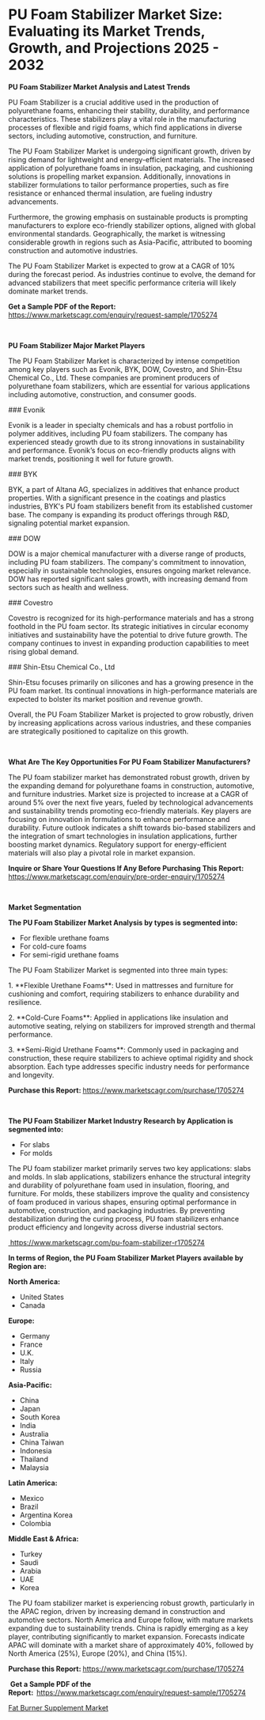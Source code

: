 <p><h1>PU Foam Stabilizer Market Size: Evaluating its Market Trends, Growth, and Projections 2025 - 2032</h1></p><p><strong>PU Foam Stabilizer Market Analysis and Latest Trends</strong></p>
<p><p>PU Foam Stabilizer is a crucial additive used in the production of polyurethane foams, enhancing their stability, durability, and performance characteristics. These stabilizers play a vital role in the manufacturing processes of flexible and rigid foams, which find applications in diverse sectors, including automotive, construction, and furniture.</p><p>The PU Foam Stabilizer Market is undergoing significant growth, driven by rising demand for lightweight and energy-efficient materials. The increased application of polyurethane foams in insulation, packaging, and cushioning solutions is propelling market expansion. Additionally, innovations in stabilizer formulations to tailor performance properties, such as fire resistance or enhanced thermal insulation, are fueling industry advancements.</p><p>Furthermore, the growing emphasis on sustainable products is prompting manufacturers to explore eco-friendly stabilizer options, aligned with global environmental standards. Geographically, the market is witnessing considerable growth in regions such as Asia-Pacific, attributed to booming construction and automotive industries.</p><p>The PU Foam Stabilizer Market is expected to grow at a CAGR of 10% during the forecast period. As industries continue to evolve, the demand for advanced stabilizers that meet specific performance criteria will likely dominate market trends.</p></p>
<p><strong>Get a Sample PDF of the Report:&nbsp;</strong> <a href="https://www.marketscagr.com/enquiry/request-sample/1705274?utm_campaign=2800&utm_medium=2&utm_source=Github&utm_content=ia&utm_term=27032025&utm_id=pu-foam-stabilizer">https://www.marketscagr.com/enquiry/request-sample/1705274</a></p>
<p>&nbsp;</p>
<p><strong>PU Foam Stabilizer Major Market Players</strong></p>
<p><p>The PU Foam Stabilizer Market is characterized by intense competition among key players such as Evonik, BYK, DOW, Covestro, and Shin-Etsu Chemical Co., Ltd. These companies are prominent producers of polyurethane foam stabilizers, which are essential for various applications including automotive, construction, and consumer goods.</p><p>### Evonik</p><p>Evonik is a leader in specialty chemicals and has a robust portfolio in polymer additives, including PU foam stabilizers. The company has experienced steady growth due to its strong innovations in sustainability and performance. Evonik’s focus on eco-friendly products aligns with market trends, positioning it well for future growth.</p><p>### BYK</p><p>BYK, a part of Altana AG, specializes in additives that enhance product properties. With a significant presence in the coatings and plastics industries, BYK's PU foam stabilizers benefit from its established customer base. The company is expanding its product offerings through R&D, signaling potential market expansion.</p><p>### DOW</p><p>DOW is a major chemical manufacturer with a diverse range of products, including PU foam stabilizers. The company's commitment to innovation, especially in sustainable technologies, ensures ongoing market relevance. DOW has reported significant sales growth, with increasing demand from sectors such as health and wellness.</p><p>### Covestro</p><p>Covestro is recognized for its high-performance materials and has a strong foothold in the PU foam sector. Its strategic initiatives in circular economy initiatives and sustainability have the potential to drive future growth. The company continues to invest in expanding production capabilities to meet rising global demand.</p><p>### Shin-Etsu Chemical Co., Ltd</p><p>Shin-Etsu focuses primarily on silicones and has a growing presence in the PU foam market. Its continual innovations in high-performance materials are expected to bolster its market position and revenue growth.</p><p>Overall, the PU Foam Stabilizer Market is projected to grow robustly, driven by increasing applications across various industries, and these companies are strategically positioned to capitalize on this growth.</p></p>
<p>&nbsp;</p>
<p><strong>What Are The Key Opportunities For PU Foam Stabilizer Manufacturers?</strong></p>
<p><p>The PU foam stabilizer market has demonstrated robust growth, driven by the expanding demand for polyurethane foams in construction, automotive, and furniture industries. Market size is projected to increase at a CAGR of around 5% over the next five years, fueled by technological advancements and sustainability trends promoting eco-friendly materials. Key players are focusing on innovation in formulations to enhance performance and durability. Future outlook indicates a shift towards bio-based stabilizers and the integration of smart technologies in insulation applications, further boosting market dynamics. Regulatory support for energy-efficient materials will also play a pivotal role in market expansion.</p></p>
<p><strong>Inquire or Share Your Questions If Any Before Purchasing This Report:</strong> <a href="https://www.marketscagr.com/enquiry/pre-order-enquiry/1705274?utm_campaign=2800&utm_medium=2&utm_source=Github&utm_content=ia&utm_term=27032025&utm_id=pu-foam-stabilizer">https://www.marketscagr.com/enquiry/pre-order-enquiry/1705274</a></p>
<p>&nbsp;</p>
<p><strong>Market Segmentation</strong></p>
<p><strong>The PU Foam Stabilizer Market Analysis by types is segmented into:</strong></p>
<p><ul><li>For flexible urethane foams</li><li>For cold-cure foams</li><li>For semi-rigid urethane foams</li></ul></p>
<p><p>The PU Foam Stabilizer Market is segmented into three main types: </p><p>1. **Flexible Urethane Foams**: Used in mattresses and furniture for cushioning and comfort, requiring stabilizers to enhance durability and resilience. </p><p>2. **Cold-Cure Foams**: Applied in applications like insulation and automotive seating, relying on stabilizers for improved strength and thermal performance. </p><p>3. **Semi-Rigid Urethane Foams**: Commonly used in packaging and construction, these require stabilizers to achieve optimal rigidity and shock absorption. Each type addresses specific industry needs for performance and longevity.</p></p>
<p><strong>Purchase this Report:&nbsp;</strong><a href="https://www.marketscagr.com/purchase/1705274?utm_campaign=2800&utm_medium=2&utm_source=Github&utm_content=ia&utm_term=27032025&utm_id=pu-foam-stabilizer">https://www.marketscagr.com/purchase/1705274</a></p>
<p>&nbsp;</p>
<p><strong>The PU Foam Stabilizer Market Industry Research by Application is segmented into:</strong></p>
<p><ul><li>For slabs</li><li>For molds</li></ul></p>
<p><p>The PU foam stabilizer market primarily serves two key applications: slabs and molds. In slab applications, stabilizers enhance the structural integrity and durability of polyurethane foam used in insulation, flooring, and furniture. For molds, these stabilizers improve the quality and consistency of foam produced in various shapes, ensuring optimal performance in automotive, construction, and packaging industries. By preventing destabilization during the curing process, PU foam stabilizers enhance product efficiency and longevity across diverse industrial sectors.</p></p>
<p><a href="https://www.marketscagr.com/pu-foam-stabilizer-r1705274?utm_campaign=2800&utm_medium=2&utm_source=Github&utm_content=ia&utm_term=27032025&utm_id=pu-foam-stabilizer">&nbsp;https://www.marketscagr.com/pu-foam-stabilizer-r1705274</a></p>
<p><strong>In terms of Region, the PU Foam Stabilizer Market Players available by Region are:</strong></p>
<p>
    <p> <strong> North America: </strong>
        <ul>
            <li>United States</li>
            <li>Canada</li>
        </ul>
        </p> 
    <p> <strong> Europe: </strong>
        <ul>
            <li>Germany</li>
            <li>France</li>
            <li>U.K.</li>
            <li>Italy</li>
            <li>Russia</li>
        </ul>
        </p> 
    <p> <strong> Asia-Pacific: </strong>
        <ul>
            <li>China</li>
            <li>Japan</li>
            <li>South Korea</li>
            <li>India</li>
            <li>Australia</li>
            <li>China Taiwan</li>
            <li>Indonesia</li>
            <li>Thailand</li>
            <li>Malaysia</li>
        </ul>
        </p> 
    <p> <strong> Latin America: </strong>
        <ul>
            <li>Mexico</li>
            <li>Brazil</li>
            <li>Argentina Korea</li>
            <li>Colombia</li>
        </ul>
        </p> 
    <p> <strong> Middle East & Africa: </strong>
        <ul>
            <li>Turkey</li>
            <li>Saudi</li>
            <li>Arabia</li>
            <li>UAE</li>
            <li>Korea</li>
        </ul>
    </p>
    </p>
<p><p>The PU foam stabilizer market is experiencing robust growth, particularly in the APAC region, driven by increasing demand in construction and automotive sectors. North America and Europe follow, with mature markets expanding due to sustainability trends. China is rapidly emerging as a key player, contributing significantly to market expansion. Forecasts indicate APAC will dominate with a market share of approximately 40%, followed by North America (25%), Europe (20%), and China (15%).</p></p>
<p><strong>Purchase this Report: </strong><a href="https://www.marketscagr.com/purchase/1705274?utm_campaign=2800&utm_medium=2&utm_source=Github&utm_content=ia&utm_term=27032025&utm_id=pu-foam-stabilizer">https://www.marketscagr.com/purchase/1705274</a></p>
<p>&nbsp;<strong>Get a Sample PDF of the Report:&nbsp;&nbsp;</strong><a href="https://www.marketscagr.com/enquiry/request-sample/1705274?utm_campaign=2800&utm_medium=2&utm_source=Github&utm_content=ia&utm_term=27032025&utm_id=pu-foam-stabilizer">https://www.marketscagr.com/enquiry/request-sample/1705274</a></p>
<p><strong></strong></p>
<p><p><a href="https://github.com/dahcheeviola/Market-Research-Report-List-1/blob/main/fat-burner-supplement-market.md?utm_campaign=2800&utm_medium=2&utm_source=Github&utm_content=ia&utm_term=27032025&utm_id=pu-foam-stabilizer">Fat Burner Supplement Market</a></p></p>